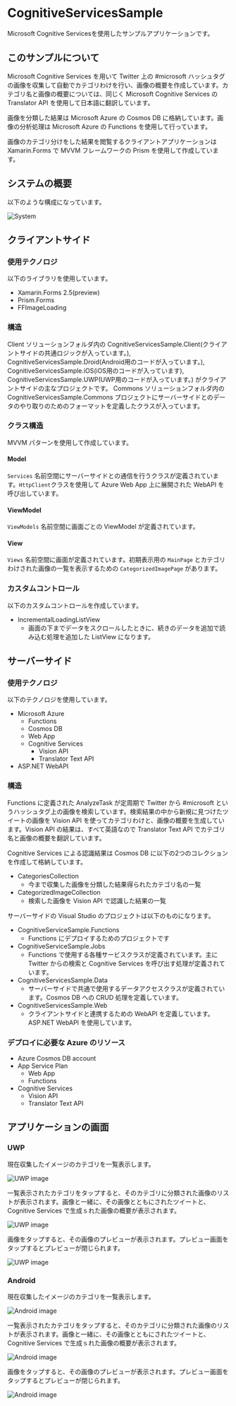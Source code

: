 # CognitiveServicesSample
Microsoft Cognitive Servicesを使用したサンプルアプリケーションです。

## このサンプルについて

Microsoft Cognitive Services を用いて Twitter 上の #microsoft ハッシュタグの画像を収集して自動でカテゴリわけを行い、画像の概要を作成しています。カテゴリ名と画像の概要については、同じく Microsoft Cognitive Services の Translator API を使用して日本語に翻訳しています。

画像を分類した結果は Microsoft Azure の Cosmos DB に格納しています。画像の分析処理は Microsoft Azure の Functions を使用して行っています。

画像のカテゴリ分けをした結果を閲覧するクライアントアプリケーションは Xamarin.Forms で MVVM フレームワークの Prism を使用して作成しています。

## システムの概要

以下のような構成になっています。

![System](images/system.png)

## クライアントサイド

### 使用テクノロジ

以下のライブラリを使用しています。

- Xamarin.Forms 2.5(preview)
- Prism.Forms
- FFImageLoading

### 構造

Client ソリューションフォルダ内の CognitiveServicesSample.Client(クライアントサイドの共通ロジックが入っています。), CognitiveServicesSample.Droid(Android用のコードが入っています。), CognitiveServicesSample.iOS(iOS用のコードが入っています), CognitiveServicesSample.UWP(UWP用のコードが入っています。) がクライアントサイドの主なプロジェクトです。 Commons ソリューションフォルダ内の　CognitiveServicesSample.Commons プロジェクトにサーバーサイドとのデータのやり取りのためのフォーマットを定義したクラスが入っています。

### クラス構造

MVVM パターンを使用して作成しています。

#### Model

`Services` 名前空間にサーバーサイドとの通信を行うクラスが定義されています。`HttpClient`クラスを使用して Azure Web App 上に展開された WebAPI を呼び出しています。

#### ViewModel

`ViewModels` 名前空間に画面ごとの ViewModel が定義されています。

#### View

`Views` 名前空間に画面が定義されています。初期表示用の `MainPage` とカテゴリわけされた画像の一覧を表示するための `CategorizedImagePage` があります。

### カスタムコントロール

以下のカスタムコントロールを作成しています。

- IncrementalLoadingListView
    - 画面の下までデータをスクロールしたときに、続きのデータを追加で読み込む処理を追加した ListView になります。

## サーバーサイド

### 使用テクノロジ

以下のテクノロジを使用しています。

- Microsoft Azure
    - Functions
    - Cosmos DB
    - Web App
    - Cognitive Services
        - Vision API
        - Translator Text API
- ASP.NET WebAPI

### 構造

Functions に定義された AnalyzeTask が定周期で Twitter から #microsoft というハッシュタグ上の画像を検索しています。検索結果の中から新規に見つけたツイートの画像を Vision API を使ってカテゴリわけと、画像の概要を生成しています。Vision API の結果は、すべて英語なので Translator Text API でカテゴリ名と画像の概要を翻訳しています。

Cognitive Services による認識結果は Cosmos DB に以下の2つのコレクションを作成して格納しています。

- CategoriesCollection
    - 今まで収集した画像を分類した結果得られたカテゴリ名の一覧
- CategorizedImageCollection
    - 検索した画像を Vision API で認識した結果の一覧

サーバーサイドの Visual Studio のプロジェクトは以下のものになります。

- CognitiveServiceSample.Functions
    - Functions にデプロイするためのプロジェクトです
- CognitiveServiceSample.Jobs
    - Functions で使用する各種サービスクラスが定義されています。主に Twitter からの検索と Cognitive Services を呼び出す処理が定義されています。
- CognitiveServicesSample.Data
    - サーバーサイドで共通で使用するデータアクセスクラスが定義されています。Cosmos DB への CRUD 処理を定義しています。
- CognitiveServicesSample.Web
    - クライアントサイドと連携するための WebAPI を定義しています。ASP.NET WebAPI を使用しています。

### デプロイに必要な Azure のリソース

- Azure Cosmos DB account
- App Service Plan
    - Web App
    - Functions
- Cognitive Services
    - Vision API
    - Translator Text API

## アプリケーションの画面

### UWP

現在収集したイメージのカテゴリを一覧表示します。

![UWP image](images/uwp1.png)

一覧表示されたカテゴリをタップすると、そのカテゴリに分類された画像のリストが表示されます。画像と一緒に、その画像とともにされたツイートと、Cognitive Services で生成ｓれた画像の概要が表示されます。

![UWP image](images/uwp2.png)

画像をタップすると、その画像のプレビューが表示されます。プレビュー画面をタップするとプレビューが閉じられます。

![UWP image](images/uwp3.png)

### Android

現在収集したイメージのカテゴリを一覧表示します。

![Android image](images/android1.png)

一覧表示されたカテゴリをタップすると、そのカテゴリに分類された画像のリストが表示されます。画像と一緒に、その画像とともにされたツイートと、Cognitive Services で生成ｓれた画像の概要が表示されます。

![Android image](images/android2.png)

画像をタップすると、その画像のプレビューが表示されます。プレビュー画面をタップするとプレビューが閉じられます。

![Android image](images/android3.png)


